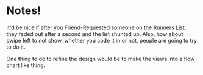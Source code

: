 # Notes!

It'd be nice if after you Friend-Requested someone on the Runners List, they faded out after a second and the list shunted up. Also, how about swipe left to not show, whether you code it in or not, people are going to try to do it.

One thing to do to refine the design would be to make the views into a flow chart like thing.

